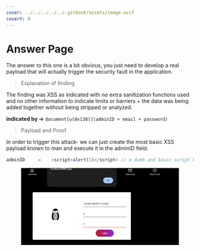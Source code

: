 ```yaml
---
cover: ../../../../../.gitbook/assets/image.avif
coverY: 0
---
```


# Answer Page

The answer to this one is a bit obvious, you just need to develop a real payload that will actually trigger the security fault in the application.

> Explanation of finding

The finding was XSS as indicated with no extra sanitization functions used and no other information to indicate limits or barriers + the data was being added together without being stripped or analyzed.&#x20;

**indicated by ->** `document[u(0x138)](adminID + email + password)`&#x20;

> Payload and Proof

In order to trigger this attack- we can just create the most basic XSS payload known to man and execute it in the adminID field.

```javascript
adminID     =    <script>alert(1)</script> // a dumb and basic script kiddie payload
```

<figure><img src="../../../../../.gitbook/assets/WebUiXSS.png" alt=""><figcaption></figcaption></figure>

